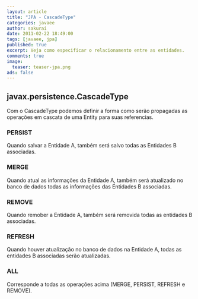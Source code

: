 ```yaml
---
layout: article
title: "JPA - CascadeType"
categories: javaee
author: sakurai
date: 2011-02-22 18:49:00
tags: [javaee, jpa]
published: true
excerpt: Veja como especificar o relacionamento entre as entidades.
comments: true
image:
  teaser: teaser-jpa.png
ads: false
---
```


## javax.persistence.CascadeType

Com o CascadeType podemos definir a forma como serão propagadas as operações em cascata de uma Entity para suas referencias.

### PERSIST
Quando salvar a Entidade A, também será salvo todas as Entidades B associadas.

### MERGE
Quando atual as informações da Entidade A, também será atualizado no banco de dados todas as informações das Entidades B associadas.

### REMOVE
Quando remober a Entidade A, também será removida todas as entidades B associadas.

### REFRESH
Quando houver atualização no banco de dados na Entidade A, todas as entidades B associadas serão atualizadas.

### ALL
Corresponde a todas as operações acima (MERGE, PERSIST, REFRESH e REMOVE).
